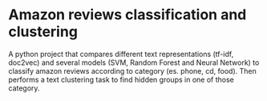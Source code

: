 # Amazon reviews classification and clustering

A python project that compares different text representations (tf-idf, doc2vec) and several models (SVM, Random Forest and Neural Network) to classify amazon reviews according to category (es. phone, cd, food). Then performs a text clustering task to find hidden groups in one of those category.
